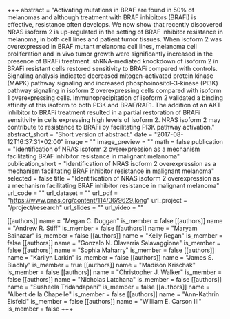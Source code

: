 +++
abstract = "Activating mutations in BRAF are found in 50% of melanomas and although treatment with BRAF inhibitors (BRAFi) is effective, resistance often develops. We now show that recently discovered NRAS isoform 2 is up-regulated in the setting of BRAF inhibitor resistance in melanoma, in both cell lines and patient tumor tissues. When isoform 2 was overexpressed in BRAF mutant melanoma cell lines, melanoma cell proliferation and in vivo tumor growth were significantly increased in the presence of BRAFi treatment. shRNA-mediated knockdown of isoform 2 in BRAFi resistant cells restored sensitivity to BRAFi compared with controls. Signaling analysis indicated decreased mitogen-activated protein kinase (MAPK) pathway signaling and increased phosphoinositol-3-kinase (PI3K) pathway signaling in isoform 2 overexpressing cells compared with isoform 1 overexpressing cells. Immunoprecipitation of isoform 2 validated a binding affinity of this isoform to both PI3K and BRAF/RAF1. The addition of an AKT inhibitor to BRAFi treatment resulted in a partial restoration of BRAFi sensitivity in cells expressing high levels of isoform 2. NRAS isoform 2 may contribute to resistance to BRAFi by facilitating PI3K pathway activation."
abstract_short = "Short version of abstract."
date = "2017-08-12T16:37:31+02:00"
image = ""
image_preview = ""
math = false
publication = "Identification of NRAS isoform 2 overexpression as a mechanism facilitating BRAF inhibitor resistance in malignant melanoma"
publication_short = "Identification of NRAS isoform 2 overexpression as a mechanism facilitating BRAF inhibitor resistance in malignant melanoma"
selected = false
title = "Identification of NRAS isoform 2 overexpression as a mechanism facilitating BRAF inhibitor resistance in malignant melanoma"
url_code = ""
url_dataset = ""
url_pdf = "https://www.pnas.org/content/114/36/9629.long"
url_project = "/project/research"
url_slides = ""
url_video = ""

[[authors]]
    name = "Megan C. Duggan"
    is_member = false
[[authors]]
    name = "Andrew R. Stiff"
    is_member = false
[[authors]]
    name = "Maryam Bainazar"
    is_member = false
[[authors]]
    name = "Kelly Regan"
    is_member = false
[[authors]]
    name = "Gonzalo N. Olaverria Salavaggione"
    is_member = false
[[authors]]
    name = "Sophia Maharry"
    is_member = false
[[authors]]
    name = "Karilyn Larkin"
    is_member = false
[[authors]]
    name = "James S. Blachly"
    is_member = true
[[authors]]
    name = "Madison Krischak"
    is_member = false
[[authors]]
    name = "Christopher J. Walker"
    is_member = false
[[authors]]
    name = "Nicholas Latchana"
    is_member = false
[[authors]]
    name = "Susheela Tridandapani"
    is_member = false
[[authors]]
    name = "Albert de la Chapelle"
    is_member = false
[[authors]]
    name = "Ann-Kathrin Eisfeld"
    is_member = false
[[authors]]
    name = "William E. Carson III"
    is_member = false
+++